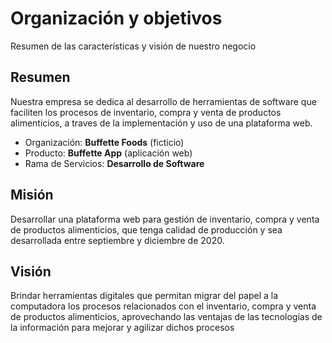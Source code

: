 # Organización y objetivos

Resumen de las características y visión de nuestro negocio

## Resumen

Nuestra empresa se dedica al desarrollo de herramientas de software que faciliten los procesos de inventario, compra y venta de productos alimenticios, a traves de la implementación y uso de una plataforma web.

- Organización: **Buffette Foods** (ficticio)
- Producto: **Buffette App** (aplicación web)
- Rama de Servicios: **Desarrollo de Software**

## Misión

Desarrollar una plataforma web para gestión de inventario, compra y venta de productos alimenticios, que tenga calidad de producción y sea desarrollada entre septiembre y diciembre de 2020.

## Visión

Brindar herramientas digitales que permitan migrar del papel a la computadora los procesos relacionados con el inventario, compra y venta de productos alimenticios, aprovechando las ventajas de las tecnologías de la información para mejorar y agilizar dichos procesos
